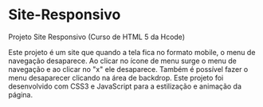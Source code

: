 # Site-Responsivo
Projeto Site Responsivo (Curso de HTML 5 da Hcode)

Este projeto é um site que quando a tela fica no formato mobile, o menu de navegação desaparece. Ao clicar no ícone de menu surge o menu de navegação e ao clicar no "x" ele desaparece. Também é possível fazer o menu desaparecer clicando na área de backdrop. Este projeto foi desenvolvido com CSS3 e JavaScript para a estilização e animação da página.
